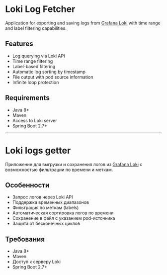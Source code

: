 # Loki Log Fetcher

Application for exporting and saving logs from [Grafana Loki](https://grafana.com/oss/loki/) with time range and label filtering capabilities.

## Features
- Log querying via Loki API
- Time range filtering
- Label-based filtering
- Automatic log sorting by timestamp
- File output with pod source information
- Infinite loop protection

## Requirements
- Java 8+
- Maven
- Access to Loki server
- Spring Boot 2.7+

-----------------------------------------------------------------------------------------
# Loki logs getter

Приложение для выгрузки и сохранения логов из [Grafana Loki](https://grafana.com/oss/loki/) с возможностью фильтрации по времени и меткам.

## Особенности
- Запрос логов через Loki API
- Поддержка временных диапазонов
- Фильтрация по меткам (labels)
- Автоматическая сортировка логов по времени
- Сохранение в файл с указанием pod-источника
- Защита от бесконечных циклов

## Требования
- Java 8+
- Maven
- Доступ к серверу Loki
- Spring Boot 2.7+
